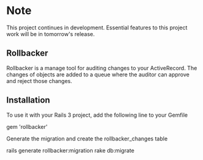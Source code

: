 # Note #
  This project continues in development. Essential features to this project work will be in tomorrow's release.


## Rollbacker ##

Rollbacker is a manage tool for auditing changes to your ActiveRecord.
The changes of objects are added to a queue where the auditor can approve and reject those changes.

## Installation ##

To use it with your Rails 3 project, add the following line to your Gemfile

  gem 'rollbacker'

Generate the migration and create the rollbacker_changes table

  rails generate rollbacker:migration
  rake db:migrate

